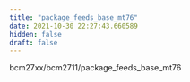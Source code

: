 ```yaml
---
title: "package_feeds_base_mt76"
date: 2021-10-30 22:27:43.660589
hidden: false
draft: false
---
```


bcm27xx/bcm2711/package_feeds_base_mt76

